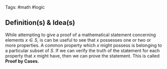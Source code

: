 Tags: #math #logic
## Definition(s) & Idea(s)
While attempting to give a proof of a mathematical statement concerning elements $x\in S$, is can be useful to see that $x$ possesses one or two or more properties. A common property which $x$ might possess is belonging to a particular subset of $S$. If we can verify the truth of the statement for each property that $x$ might have, then we can prove the statement. This is called **Proof by Cases.**


